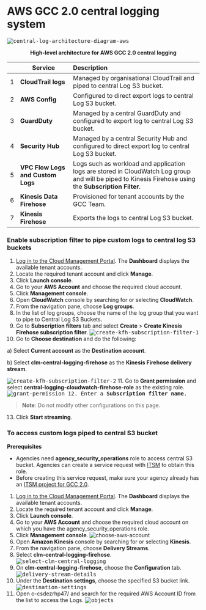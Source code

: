 # AWS GCC 2.0 central logging system

<!--Following is the high-level architecture diagram of AWS GCC 2.0 central logging system.-->

<kbd>![central-log-architecture-diagram-aws](/images/central-log-aws-architecture-diagram-numbered.png)</kbd>

<figcaption align = "center"><b>High-level architecture for AWS GCC 2.0 central logging</b></figcaption>



|| Service| Description|
| --- | ------------- |:-------------|
| 1 | **CloudTrail logs** | Managed by organisational CloudTrail and piped to central Log S3 bucket.|
| 2 | **AWS Config** | Configured to direct export logs to central Log S3 bucket. |
| 3 | **GuardDuty** | Managed by a central GuardDuty and configured to export log to central Log S3 bucket.|
| 4 | **Security Hub** | Managed by a central Security Hub and configured to direct export log to central Log S3 bucket.|
| 5 | **VPC Flow Logs and Custom Logs** | Logs such as workload and application logs are stored in CloudWatch Log group and will be piped to Kinesis Firehose using the **Subscription Filter**. |
| 6 | **Kinesis Data Firehose**| Provisioned for tenant accounts by the GCC Team. |
| 7  | **Kinesis Firehose** | Exports the logs to central Log S3 bucket.|

### Enable subscription filter to pipe custom logs to central log S3 buckets

1.	[Log in to the Cloud Management Portal](log-in-to-cmp). The **Dashboard** displays the available tenant accounts.
2.	Locate the required tenant account and click **Manage**.
3.	Click **Launch console**.
4.	Go to your **AWS Account** and choose the required cloud account.
5.	Click **Management console**.
6.	Open **CloudWatch** console by searching for or selecting **CloudWatch**.
7.	From the navigation pane, choose **Log groups**.
8.	In the list of log groups, choose the name of the log group that you want to pipe to Central Log S3 Buckets.
9.	Go to **Subscription filters** tab and select **Create** > **Create Kinesis Firehose subscription filter**.
<kbd>![create-kfh-subscription-filter-1](/images/create-kinesis-firehose-subscription-filter.png)</kbd>
10.	Go to **Choose destination** and do the following:

  a)	Select **Current account** as the **Destination account**.

  b)	Select **clm-central-logging-firehose** as the **Kinesis Firehose delivery stream**.

<kbd>![create-kfh-subscription-filter-2](/images/create-kinesis-firehose-subscription-filter-2.png)</kbd>
11.	Go to **Grant permission** and select **central-logging-cloudwatch-firehose-role** as the existing role.
<kbd>![grant-permission](/images/grant-permission.png)
12. Enter a **Subscription filter name**.

> **Note**:
> Do not modify other configurations on this page.  

13.	Click **Start streaming**.

### To access custom logs piped to central S3 bucket

**Prerequisites**

- Agencies need **agency_security_operations** role to access central S3 bucket. Agencies can create a service request with [ITSM](https://itsm.sgnet.gov.sg/sp3) to obtain this role.
- Before creating this service request, make sure your agency already has an [ITSM project for GCC 2.0](support/create-itsm-project).

1.	[Log in to the Cloud Management Portal](log-in-to-cmp). The **Dashboard** displays the available tenant accounts.
2.	Locate the required tenant account and click **Manage**.
3.	Click **Launch console**.
4.	Go to your **AWS Account** and choose the required cloud account on which you have the agency_security_operations role.
5.	Click **Management console**.
![choose-aws-account](/images/choose-aws-account.png)</kbd>
6.	Open **Amazon Kinesis** console by searching for or selecting **Kinesis**.
7.	From the navigation pane, choose **Delivery Streams**.
8.	Select **clm-central-logging-firehose**.
<kbd>![select-clm-central-logging](/images/select-clm-central-logging.png)</kbd>
9. On **clm-central-logging-firehose**, choose the **Configuration** tab.
<kbd>![delivery-stream-details](/images/delivery-stream-details.png)</kbd>
10.	Under the **Destination settings**, choose the specified S3 bucket link.
<kbd>![destination-settings](/images/destination-settings.png)</kbd>
11.	Open o-csdezrhp47/ and search for the required AWS Account ID from the list to access the Logs.
<kbd>![objects](/images/objects.png)</kbd>
